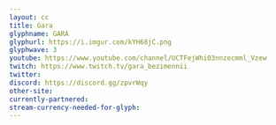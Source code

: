 ```yaml
---
layout: cc
title: Gara
glyphname: GARA
glyphurl: https://i.imgur.com/kYH68jC.png
glyphwave: 3
youtube: https://www.youtube.com/channel/UCTFejWhiO3nnzecmml_Vzew
twitch: https://www.twitch.tv/gara_bezimennii
twitter: 
discord: https://discord.gg/zpvrWqy
other-site: 
currently-partnered: 
stream-currency-needed-for-glyph: 
---
```


